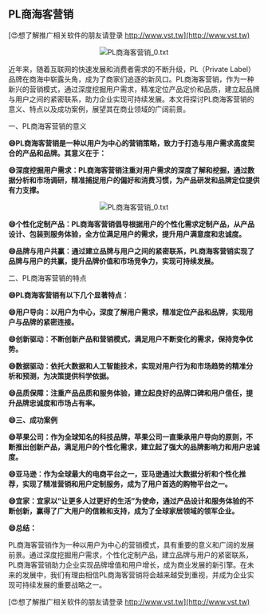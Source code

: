 ## **PL商海客营销**

[😍想了解推广相关软件的朋友请登录 http://www.vst.tw](http://www.vst.tw)

 <center><img src="https://vst.tw/MP4/tuiguang/png/7.png" alt="PL商海客营销_0.txt"></center>

近年来，随着互联网的快速发展和消费者需求的不断升级，PL（Private Label）品牌在商海中崭露头角，成为了商家们追逐的新风口。PL商海客营销，作为一种新兴的营销模式，通过深度挖掘用户需求，精准定位产品定价和品质，建立起品牌与用户之间的紧密联系，助力企业实现可持续发展。本文将探讨PL商海客营销的意义、特点以及成功案例，展望其在商业领域的广阔前景。

一、PL商海客营销的意义

**😄PL商海客营销是一种以用户为中心的营销策略，致力于打造与用户需求高度契合的产品和品牌。其意义在于：**

**😄深度挖掘用户需求：PL商海客营销注重对用户需求的深度了解和挖掘，通过数据分析和市场调研，精准捕捉用户的偏好和消费习惯，为产品研发和品牌定位提供有力支撑。**

 <center><img src="https://vst.tw/MP4/tuiguang/png/1.png" alt="PL商海客营销_0.txt"></center>

**😄个性化定制产品：PL商海客营销倡导根据用户的个性化需求定制产品，从产品设计、包装到服务体验，全方位满足用户的需求，提升用户满意度和忠诚度。**

**😄品牌与用户共赢：通过建立品牌与用户之间的紧密联系，PL商海客营销实现了品牌与用户的共赢，提升品牌价值和市场竞争力，实现可持续发展。**

二、PL商海客营销的特点

**😄PL商海客营销有以下几个显著特点：**

**😄用户导向：以用户为中心，深度了解用户需求，精准定位产品和品牌，实现用户与品牌的紧密连接。**

**😄创新驱动：不断创新产品和营销模式，满足用户不断变化的需求，保持竞争优势。**

**😄数据驱动：依托大数据和人工智能技术，实现对用户行为和市场趋势的精准分析和预测，为决策提供科学依据。**

**😄品质保障：注重产品品质和服务体验，建立起良好的品牌口碑和用户信任，提升品牌忠诚度和市场占有率。**

**😄三、成功案例**

**😄苹果公司：作为全球知名的科技品牌，苹果公司一直秉承用户导向的原则，不断推出创新产品，满足用户的个性化需求，建立起了强大的品牌影响力和用户忠诚度。**

**😄亚马逊：作为全球最大的电商平台之一，亚马逊通过大数据分析和个性化推荐，实现了精准营销和用户定制服务，成为了用户首选的购物平台之一。**

**😄宜家：宜家以“让更多人过更好的生活”为使命，通过产品设计和服务体验的不断创新，赢得了广大用户的信赖和支持，成为了全球家居领域的领军企业。**

**😄总结：**

PL商海客营销作为一种以用户为中心的营销模式，具有重要的意义和广阔的发展前景。通过深度挖掘用户需求，个性化定制产品，建立品牌与用户的紧密联系，PL商海客营销助力企业实现品牌增值和用户增长，成为商业发展的新引擎。在未来的发展中，我们有理由相信PL商海客营销将会越来越受到重视，并成为企业实现可持续发展的重要战略之一。

[😍想了解推广相关软件的朋友请登录 http://www.vst.tw](http://www.vst.tw)



